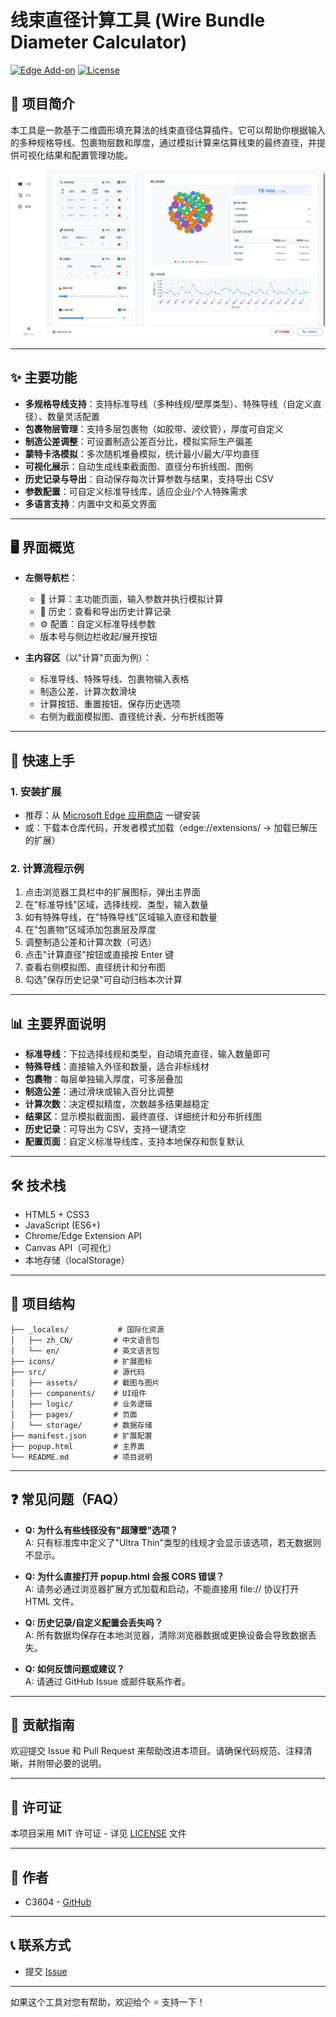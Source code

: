 # 线束直径计算工具 (Wire Bundle Diameter Calculator)

[![Edge Add-on](https://img.shields.io/badge/Edge%20Add--on-v1.0.2.5-blue)](https://microsoftedge.microsoft.com/addons/detail/线束直径计算器/dcinhgdofeolfogjefdocphbnmdicopj)
[![License](https://img.shields.io/badge/License-MIT-green.svg)](LICENSE)

## 📝 项目简介

本工具是一款基于二维圆形填充算法的线束直径估算插件。它可以帮助你根据输入的多种规格导线、包裹物层数和厚度，通过模拟计算来估算线束的最终直径，并提供可视化结果和配置管理功能。

![程序核心功能截图](src/assets/img1.jpg)

---

## ✨ 主要功能

- **多规格导线支持**：支持标准导线（多种线规/壁厚类型）、特殊导线（自定义直径）、数量灵活配置
- **包裹物层管理**：支持多层包裹物（如胶带、波纹管），厚度可自定义
- **制造公差调整**：可设置制造公差百分比，模拟实际生产偏差
- **蒙特卡洛模拟**：多次随机堆叠模拟，统计最小/最大/平均直径
- **可视化展示**：自动生成线束截面图、直径分布折线图、图例
- **历史记录与导出**：自动保存每次计算参数与结果，支持导出 CSV
- **参数配置**：可自定义标准导线库，适应企业/个人特殊需求
- **多语言支持**：内置中文和英文界面

---

## 🖥️ 界面概览

- **左侧导航栏**：  
  - 🧮 计算：主功能页面，输入参数并执行模拟计算  
  - 📜 历史：查看和导出历史计算记录  
  - ⚙️ 配置：自定义标准导线参数  
  - 版本号与侧边栏收起/展开按钮

- **主内容区**（以"计算"页面为例）：  
  - 标准导线、特殊导线、包裹物输入表格  
  - 制造公差、计算次数滑块  
  - 计算按钮、重置按钮、保存历史选项  
  - 右侧为截面模拟图、直径统计表、分布折线图等

---

## 🚀 快速上手

### 1. 安装扩展

- 推荐：从 [Microsoft Edge 应用商店](https://microsoftedge.microsoft.com/addons/detail/线束直径计算器/dcinhgdofeolfogjefdocphbnmdicopj) 一键安装
- 或：下载本仓库代码，开发者模式加载（edge://extensions/ → 加载已解压的扩展）

### 2. 计算流程示例

1. 点击浏览器工具栏中的扩展图标，弹出主界面
2. 在"标准导线"区域，选择线规、类型，输入数量
3. 如有特殊导线，在"特殊导线"区域输入直径和数量
4. 在"包裹物"区域添加包裹层及厚度
5. 调整制造公差和计算次数（可选）
6. 点击"计算直径"按钮或直接按 Enter 键
7. 查看右侧模拟图、直径统计和分布图
8. 勾选"保存历史记录"可自动归档本次计算

---

## 📊 主要界面说明

- **标准导线**：下拉选择线规和类型，自动填充直径，输入数量即可
- **特殊导线**：直接输入外径和数量，适合非标线材
- **包裹物**：每层单独输入厚度，可多层叠加
- **制造公差**：通过滑块或输入百分比调整
- **计算次数**：决定模拟精度，次数越多结果越稳定
- **结果区**：显示模拟截面图、最终直径、详细统计和分布折线图
- **历史记录**：可导出为 CSV，支持一键清空
- **配置页面**：自定义标准导线库，支持本地保存和恢复默认

---

## 🛠️ 技术栈

- HTML5 + CSS3
- JavaScript (ES6+)
- Chrome/Edge Extension API
- Canvas API（可视化）
- 本地存储（localStorage）

---

## 📁 项目结构

```
├── _locales/           # 国际化资源
│   ├── zh_CN/         # 中文语言包
│   └── en/            # 英文语言包
├── icons/             # 扩展图标
├── src/               # 源代码
│   ├── assets/        # 截图与图片
│   ├── components/    # UI组件
│   ├── logic/         # 业务逻辑
│   ├── pages/         # 页面
│   └── storage/       # 数据存储
├── manifest.json      # 扩展配置
├── popup.html         # 主界面
└── README.md          # 项目说明
```

---

## ❓ 常见问题（FAQ）

- **Q: 为什么有些线径没有"超薄壁"选项？**  
  A: 只有标准库中定义了"Ultra Thin"类型的线规才会显示该选项，若无数据则不显示。

- **Q: 为什么直接打开 popup.html 会报 CORS 错误？**  
  A: 请务必通过浏览器扩展方式加载和启动，不能直接用 file:// 协议打开 HTML 文件。

- **Q: 历史记录/自定义配置会丢失吗？**  
  A: 所有数据均保存在本地浏览器，清除浏览器数据或更换设备会导致数据丢失。

- **Q: 如何反馈问题或建议？**  
  A: 请通过 GitHub Issue 或邮件联系作者。

---

## 🤝 贡献指南

欢迎提交 Issue 和 Pull Request 来帮助改进本项目。请确保代码规范、注释清晰，并附带必要的说明。

---

## 📄 许可证

本项目采用 MIT 许可证 - 详见 [LICENSE](LICENSE) 文件

---

## 👥 作者

- C3604 - [GitHub](https://github.com/C3604)

---

## 📞 联系方式

- 提交 [Issue](https://github.com/C3604/Wire-Bundle-Diameter-Calculation/issues)

---

如果这个工具对您有帮助，欢迎给个 ⭐️ 支持一下！ 